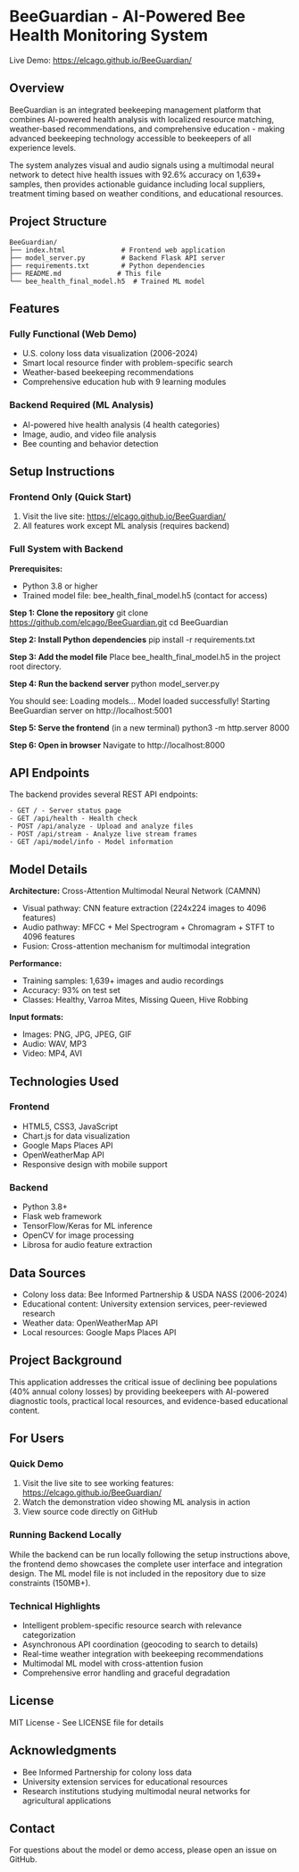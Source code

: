 # BeeGuardian - AI-Powered Bee Health Monitoring System

Live Demo: https://elcago.github.io/BeeGuardian/

## Overview
BeeGuardian is an integrated beekeeping management platform that combines AI-powered health analysis with localized resource matching, weather-based recommendations, and comprehensive education - making advanced beekeeping technology accessible to beekeepers of all experience levels.

The system analyzes visual and audio signals using a multimodal neural network  to detect hive health issues with 92.6% accuracy on 1,639+ samples, then provides actionable guidance including local suppliers, treatment timing based on weather conditions, and educational resources.

## Project Structure

```
BeeGuardian/
├── index.html              # Frontend web application
├── model_server.py         # Backend Flask API server
├── requirements.txt        # Python dependencies
├── README.md              # This file
└── bee_health_final_model.h5  # Trained ML model
```

## Features

### Fully Functional (Web Demo)
- U.S. colony loss data visualization (2006-2024)
- Smart local resource finder with problem-specific search
- Weather-based beekeeping recommendations
- Comprehensive education hub with 9 learning modules

### Backend Required (ML Analysis)
- AI-powered hive health analysis (4 health categories)
- Image, audio, and video file analysis
- Bee counting and behavior detection

## Setup Instructions

### Frontend Only (Quick Start)

1. Visit the live site: https://elcago.github.io/BeeGuardian/
2. All features work except ML analysis (requires backend)

### Full System with Backend

**Prerequisites:**
- Python 3.8 or higher
- Trained model file: bee_health_final_model.h5 (contact for access)

**Step 1: Clone the repository**
git clone https://github.com/elcago/BeeGuardian.git
cd BeeGuardian

**Step 2: Install Python dependencies**
pip install -r requirements.txt

**Step 3: Add the model file**
Place bee_health_final_model.h5 in the project root directory.

**Step 4: Run the backend server**
python model_server.py

You should see:
Loading models...
Model loaded successfully!
Starting BeeGuardian server on http://localhost:5001

**Step 5: Serve the frontend** (in a new terminal)
python3 -m http.server 8000

**Step 6: Open in browser**
Navigate to http://localhost:8000

## API Endpoints

The backend provides several REST API endpoints:

```
- GET / - Server status page
- GET /api/health - Health check
- POST /api/analyze - Upload and analyze files
- POST /api/stream - Analyze live stream frames
- GET /api/model/info - Model information
```

## Model Details

**Architecture:** Cross-Attention Multimodal Neural Network (CAMNN)
- Visual pathway: CNN feature extraction (224x224 images to 4096 features)
- Audio pathway: MFCC + Mel Spectrogram + Chromagram + STFT to 4096 features
- Fusion: Cross-attention mechanism for multimodal integration

**Performance:**
- Training samples: 1,639+ images and audio recordings
- Accuracy: 93% on test set
- Classes: Healthy, Varroa Mites, Missing Queen, Hive Robbing

**Input formats:**
- Images: PNG, JPG, JPEG, GIF
- Audio: WAV, MP3
- Video: MP4, AVI

## Technologies Used

### Frontend
- HTML5, CSS3, JavaScript
- Chart.js for data visualization
- Google Maps Places API
- OpenWeatherMap API
- Responsive design with mobile support

### Backend
- Python 3.8+
- Flask web framework
- TensorFlow/Keras for ML inference
- OpenCV for image processing
- Librosa for audio feature extraction

## Data Sources
- Colony loss data: Bee Informed Partnership & USDA NASS (2006-2024)
- Educational content: University extension services, peer-reviewed research
- Weather data: OpenWeatherMap API
- Local resources: Google Maps Places API

## Project Background
 This application addresses the critical issue of declining bee populations (40% annual colony losses) by providing beekeepers with AI-powered diagnostic tools, practical local resources, and evidence-based educational content.

## For Users

### Quick Demo
1. Visit the live site to see working features: https://elcago.github.io/BeeGuardian/
2. Watch the demonstration video showing ML analysis in action
3. View source code directly on GitHub

### Running Backend Locally
While the backend can be run locally following the setup instructions above, the frontend demo showcases the complete user interface and integration design. The ML model file is not included in the repository due to size constraints (150MB+).

### Technical Highlights
- Intelligent problem-specific resource search with relevance categorization
- Asynchronous API coordination (geocoding to search to details)
- Real-time weather integration with beekeeping recommendations
- Multimodal ML model with cross-attention fusion
- Comprehensive error handling and graceful degradation

## License
MIT License - See LICENSE file for details

## Acknowledgments
- Bee Informed Partnership for colony loss data
- University extension services for educational resources
- Research institutions studying multimodal neural networks for agricultural applications

## Contact
For questions about the model or demo access, please open an issue on GitHub.
